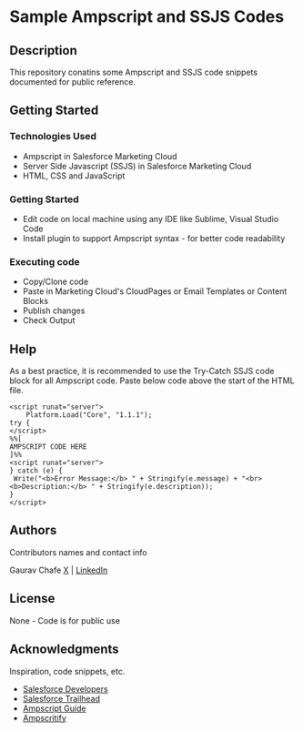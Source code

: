 # Sample Ampscript and SSJS Codes

## Description

This repository conatins some Ampscript and SSJS code snippets documented for public reference.

## Getting Started

### Technologies Used

* Ampscript in Salesforce Marketing Cloud
* Server Side Javascript (SSJS) in Salesforce Marketing Cloud
* HTML, CSS and JavaScript

### Getting Started

* Edit code on local machine using any IDE like Sublime, Visual Studio Code
* Install plugin to support Ampscript syntax - for better code readability

### Executing code

* Copy/Clone code
* Paste in Marketing Cloud's CloudPages or Email Templates or Content Blocks
* Publish changes
* Check Output

## Help

As a best practice, it is recommended to use the Try-Catch SSJS code block for all Ampscript code.
Paste below code above the start of the HTML file.
```
<script runat="server">
    Platform.Load("Core", "1.1.1");
try {
</script>
%%[
AMPSCRIPT CODE HERE
]%%
<script runat="server">
} catch (e) {
 Write("<b>Error Message:</b> " + Stringify(e.message) + "<br><b>Description:</b> " + Stringify(e.description));
}
</script>

```

## Authors

Contributors names and contact info

Gaurav Chafe 
[X](https://x.com/gauravchafe) | [LinkedIn](https://in.linkedin.com/in/gauravchafe)

## License

None - Code is for public use

## Acknowledgments

Inspiration, code snippets, etc.
* [Salesforce Developers](https://developer.salesforce.com/docs/marketing/marketing-cloud-ampscript/guide/mc-ampscript-get-started.html)
* [Salesforce Trailhead](https://github.com/dbader/readme-template)
* [Ampscript Guide](https://trailhead.salesforce.com/content/learn/trails/code-with-ampscript)
* [Ampscritify](https://b2shashi-mc.github.io/ampscript/)
